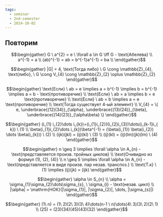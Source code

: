 ```yaml
---
tags:
  - seminar
  - 2nd-semester
  - 2024-10-02
---
```

## Повторим


$$\begin{gather}
G \ a^{2} = e \ \forall a \in G \iff G - \text{Абелева} \\
a^{-1} = a \\
(ab)^{-1} = ab = b^{-1}a^{-1} = ba \\
\end{gather}$$

$$\begin{gather}
|G| = 4, \text{Тогда либо} \ G \cong \mathbb{Z}_{4}, \text{либо}, \ G \cong V_{4} \cong \mathbb{Z}_{2} \oplus \mathbb{Z}_{2}
\end{gather}$$

$$\begin{gather}
\text{Если} \ ab = e \implies a = b^{-1} \implies b = b^{-1} \implies a = b - \text{противоречие} \\
\text{Если} \ ab = a \implies b = e \text{противоречие} \\
\text{Если} \ ab = b \implies a = e \text{противоречие} \\
\text{Тогда существует 4-ый элемент} \\
V_{4} = \{ e, \underbrace{(12)(34)}_{\alpha}, \underbrace{(13)(24)}_{\beta}, \underbrace{(14)(23)}_{\alpha\beta} \}
\end{gather}$$

$$\begin{gather}
(i_{1} i_{2}\dots i_{k})=(i_{1}i_{2})(i_{2}i_{3})\dots(i_{k-1}i_{
k}) \ (1) \\
\beta(i_{1}i_{2}\dots i_{k})\beta^{-1} = (\beta(i_{1}) \beta(i_{2}) \dots \beta(i_{k})) \ (2) \\
(ijk)(jkl) = (ij)(kl) \ (3) \\
(ij)(kl) = (ij)(lm)(jk)(lm) \ (4)
\end{gather}$$

$$\begin{gather}
n \geq 3 \implies \forall \alpha \in A_{n} - \text{представляется произв. тройных циклов} \\
\text{Очивидно из формул (1), (2), (4)} \\
n \geq 5 \implies \forall \alpha \in A_{n} - \text{представляется в виде произв. пар незав. транспоз.} \\
\text{Т.к} \ (1) \implies (ij)(jk) = (ijk)
\end{gather}$$

$$\begin{gather}
\alpha \in S_{n} \\
\alpha = \sigma_{1}\sigma_{2}\dots\sigma_{s}, \ \sigma_{i} - \text{незав. цикл} \\
|\alpha| = \mathrm{НОК}(|\sigma_{1}|, |\sigma_{2}|, \dots, |\sigma_{s}|)
\end{gather}$$

$$\begin{gather}
(1\ n) = (1\ 2)(2\ 3)(3\ 4)\dots(n-1 \ n)\dots(4\ 3)(3\ 2)(2\ 1) \\
(25) = (23)(34)(45)(43)(32)
\end{gather}$$